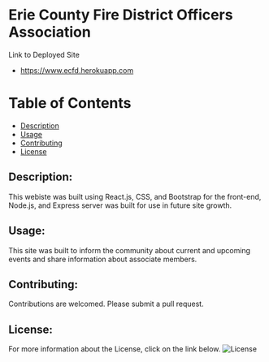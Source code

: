 # Erie County Fire District Officers Association 

Link to Deployed Site
- https://www.ecfd.herokuapp.com

# Table of Contents

- [Description](#description)
- [Usage](#usage)
- [Contributing](#contributing)
- [License](#license)

## Description:
This webiste was built using React.js, CSS, and Bootstrap for the front-end, Node.js, and Express server was built for use in future site growth. 

## Usage:
This site was built to inform the community about current and upcoming events and share information about associate members.

## Contributing:
Contributions are welcomed. Please submit a pull request.

## License:
For more information about the License, click on the link below.
![License](https://img.shields.io/badge/License-ISC-blue.svg "License Badge")
